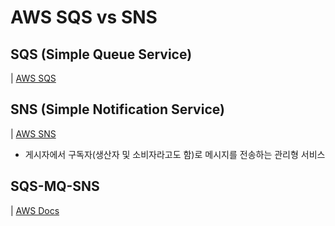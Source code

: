 # AWS SQS vs SNS

## SQS (Simple Queue Service)

| [AWS SQS](https://docs.aws.amazon.com/ko_kr/AWSSimpleQueueService/latest/SQSDeveloperGuide/welcome.html)

## SNS (Simple Notification Service)

| [AWS SNS](https://docs.aws.amazon.com/ko_kr/sns/latest/dg/welcome.html)

- 게시자에서 구독자(생산자 및 소비자라고도 함)로 메시지를 전송하는 관리형 서비스

## SQS-MQ-SNS

| [AWS Docs](https://docs.aws.amazon.com/ko_kr/AWSSimpleQueueService/latest/SQSDeveloperGuide/welcome.html#sqs-difference-from-amazon-mq-sns)
